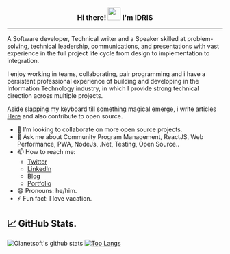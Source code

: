 <h3 align="center"> Hi there! <img src="https://raw.githubusercontent.com/MartinHeinz/MartinHeinz/master/wave.gif" width="30px"> I'm <B>IDRIS</B></h3>
<hr>

A Software developer, Technical writer and a Speaker skilled at problem-solving, technical leadership, communications, and presentations with vast experience in the full project life cycle from design to implementation to integration. 

I enjoy working in teams, collaborating, pair programming and i have a persistent professional experience of building and developing in the Information Technology industry, in which I provide strong technical direction across multiple projects.

Aside slapping my keyboard till something magical emerge, i write articles [Here](https://blog.idrisolubisi.com "My Blog") and also contribute to open source.

- 👯 I’m looking to collaborate on more open source projects.
- 💬 Ask me about Community Program Management, ReactJS, Web Performance, PWA, NodeJs, .Net, Testing, Open Source..
- 📫 How to reach me: 
  * [Twitter](https://twitter.com/olanetsoft "My Twitter")
  * [LinkedIn](https://www.linkedin.com/in/olubisi-idris-ayinde-05727b17a/ "My LinkedIn")
  * [Blog](https://blog.idrisolubisi.com "My portfolio")
  * [Portfolio](https://idrisolubisi.com "Blog")
- 😄 Pronouns: he/him.
- ⚡ Fun fact: I love vacation.
<!--
## 🔧 Technologies & Tools

![](https://img.shields.io/badge/OS-Linux-informational??style=plastic&logo=linux&logoColor=white&color=tokyonight)
![](https://img.shields.io/badge/Code-JavaScript-informational?style=flat&logo=javascript&logoColor=white&color=tokyonight)
![](https://img.shields.io/badge/Shell-Bash-informational?style=flat&logo=gnu-bash&logoColor=white&color=tokyonight)
![](https://img.shields.io/badge/Cloud-Digital_Ocean-informational?style=flat&logo=digitalocean&logoColor=white&color=tokyonight)

-->

## &#x1f4c8; GitHub Stats.

![Olanetsoft's github stats](https://github-readme-stats.vercel.app/api?username=olanetsoft&show_icons=true&theme=tokyonight)
[![Top Langs](https://github-readme-stats.vercel.app/api/top-langs/?username=olanetsoft&layout=compact&theme=tokyonight)](https://github.com/Olanetsoft)

<!--
**Olanetsoft/Olanetsoft** is a ✨ _special_ ✨ repository because its `README.md` (this file) appears on your GitHub profile.



Here are some ideas to get you started:

- 🔭 I’m currently working on ...
- 🌱 I’m currently learning ...
- 👯 I’m looking to collaborate on ...
- 🤔 I’m looking for help with ...
- 💬 Ask me about ...
- 📫 How to reach me: ...
- 😄 Pronouns: ...
- ⚡ Fun fact: ...
-->
